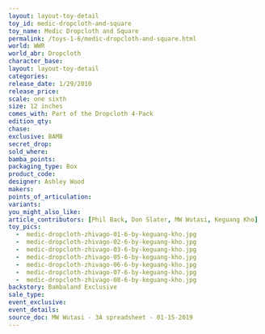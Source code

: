 ```yaml
---
layout: layout-toy-detail 
toy_id: medic-dropcloth-and-square
toy_name: Medic Dropcloth and Square
permalink: /toys-1-6/medic-dropcloth-and-square.html
world: WWR
world_abr: Dropcloth
character_base: 
layout: layout-toy-detail
categories: 
release_date: 1/29/2010
release_price: 
scale: one sixth
size: 12 inches
comes_with: Part of the Dropcloth 4-Pack
edition_qty: 
chase: 
exclusive: BAMB
secret_drop: 
sold_where: 
bamba_points: 
packaging_type: Box
product_code: 
designer: Ashley Wood
makers: 
points_of_articulation: 
variants: 
you_might_also_like: 
article_contributors: [Phil Back, Don Slater, MW Wutasi, Keguang Kho]
toy_pics: 
  -  medic-dropcloth-zhivago-01-6-by-keguang-kho.jpg
  -  medic-dropcloth-zhivago-02-6-by-keguang-kho.jpg
  -  medic-dropcloth-zhivago-03-6-by-keguang-kho.jpg
  -  medic-dropcloth-zhivago-05-6-by-keguang-kho.jpg
  -  medic-dropcloth-zhivago-06-6-by-keguang-kho.jpg
  -  medic-dropcloth-zhivago-07-6-by-keguang-kho.jpg
  -  medic-dropcloth-zhivago-08-6-by-keguang-kho.jpg
backstory: Bambaland Exclusive
sale_type: 
event_exclusive: 
event_details: 
source_doc: MW Wutasi - 3A spreadsheet - 01-15-2019
---
```

